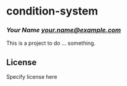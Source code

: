 # condition-system
### _Your Name <your.name@example.com>_

This is a project to do ... something.

## License

Specify license here

